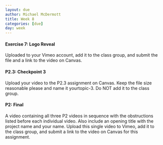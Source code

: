```yaml
---
layout: due
author: Michael McDermott
title: Week 8
categories: [due]
day: week
---
```

#### Exercise 7: Logo Reveal
Uploaded to your Vimeo account, add it to the class group, and submit the file and a link to the video on Canvas.

#### P2.3: Checkpoint 3
Upload your video to the P2.3 assignment on Canvas. Keep the file size reasonable please and name it yourtopic-3. Do NOT add it to the class group.

#### P2: Final
A video containing all three P2 videos in sequence with the obstructions listed before each individual video. Also include an opening title with the project name and your name. Upload this single video to Vimeo, add it to the class group, and submit a link to the video on Canvas for this assignment. 